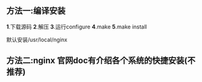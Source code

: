 ## 方法一:编译安装 

**1**.下载源码
**2**.解压
**3**.运行configure
**4**.make
**5**.make install

默认安装/usr/local/nginx

## 方法二:nginx 官网doc有介绍各个系统的快捷安装(不推荐)